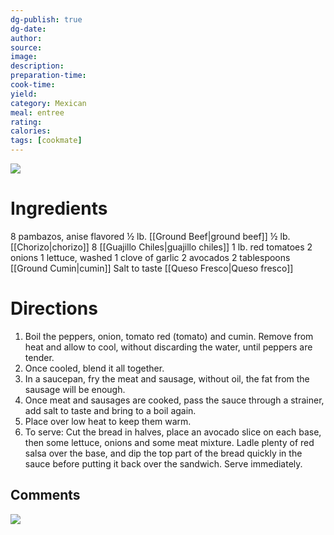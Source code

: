 ```yaml
---
dg-publish: true
dg-date: 
author: 
source: 
image:
description: 
preparation-time:
cook-time:
yield: 
category: Mexican
meal: entree
rating: 
calories: 
tags: [cookmate]
---
```


![](https://lh3.googleusercontent.com/9RIv3qntKbGqj_NhIyQZ-fv1TyZRYD7qD9olicN_89FlkMC_oV34n03H3f6O4m16XTymSLSNYDm1O-5QxuBVEl68TPmD39fMHNxD7AumWDRf7Yvhhc65vIG7H1CNVZ9JqO9_TC9kxjGyI37NrxqUdIA3HLXbX-1Yjh0878FwvYEXZ5B6qtg2sfnL3gPLNu1Qn90GerUNylGUVntqB0VPlOvMHLi_aKwz-qcuLqWSk2PNN5qI3hhXe7Djr14N8XLWlOLGv4mj0d1pcu_Jqi6Me-zBG6iKlkAxkKUU8JLAPMNm8bcLzJno2cLJCBfTtcvFu8FaTz5wBc1MG-gXEpxvpSEhMgg7Og8EsNE9JdU3xnnZjgYtcumLEshU0RoDojtqAWz8PaPbmXE_PUI3ngb4eMBnn0yZLib42Ia2ctO9i_39u1JNgB5O_jpvvODJ1j07zU88NPn1SrlPfXCb9kPSOZ99k0AC9CZqDyZ2Sgj07EPOoQnZlhd3O41MwQM27acVyyE4ifTnR1GYvBJh3tdcvIESud55q9BLhOEm1aHKBZBZVIwttca_rHHJF3luWQtw291fnNpmgmXYCnDFVUaTR2Yvl8HjDeBDqnjul_XoIUEVLQq48xyqSjOHCeUpWfa1qBumkD99VFBnFNVPWa_NaVp9UFH__Va__9vwhmT3qp3NK0asErHXsLN3BXuHOe7Wd-S_cown99EmhdX2qKzNDeui6pxebTLQbVtolGo33ukINEELWLTMlwPxKo7jxrpjdCMN-c6o6cUKc-xoT0yrJY8Jy_nd7WLmCEcwdB0PW3xbMpgiHN9P_w4bWuQdY04q1HGSxzZtHtU1ijUNcQ6u3Zpu_-aNg0j9gr9lusYGxHb7XlXWENxOl5SZ3JYS9huuO0PeUkwFRURIaH7co-mCHRob_8T6fxlEzdzpsXekgtJTI_3HqetFe5pBJjX2zQnOQoGS-5_ZulnPCg0HBtI=w1509-h849-s-no?authuser=1)

# Ingredients

8 pambazos, anise flavored
½ lb. [[Ground Beef|ground beef]]
½ lb. [[Chorizo|chorizo]]
8 [[Guajillo Chiles|guajillo chiles]]
1 lb. red tomatoes
2 onions
1 lettuce, washed
1 clove of garlic
2 avocados
2 tablespoons [[Ground Cumin|cumin]]
Salt to taste
[[Queso Fresco|Queso fresco]]

# Directions

1) Boil the peppers, onion, tomato red (tomato) and cumin. Remove from heat and allow to cool, without discarding the water, until peppers are tender.
2) Once cooled, blend it all together.
3) In a saucepan, fry the meat and sausage, without oil, the fat from the sausage will be enough.
4) Once meat and sausages are cooked, pass the sauce through a strainer, add salt to taste and bring to a boil again.
5) Place over low heat to keep them warm.
6) To serve: Cut the bread in halves, place an avocado slice on each base, then some lettuce, onions and some meat mixture. Ladle plenty of red salsa over the base, and dip the top part of the bread quickly in the sauce before putting it back over the sandwich. Serve immediately.


## Comments

![](https://lh3.googleusercontent.com/pw/AJFCJaW3YK5x1z_giEk4cLkbgUlI_DeLod0Bxk4KOR5l6ikprzZcaMmxiCx1z5gjIb_7ZdX-GoG8dfB6MeKVwldcZDCyOem2ovZ7ATlkTbbYOfbdO_ZZSgOP8aDzO8zE_aekTJ_LoSGKPGEl23OJU1zkNV7M5g=w929-h523-s-no?authuser=0)